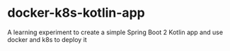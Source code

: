 # docker-k8s-kotlin-app
A learning experiment to create a simple Spring Boot 2 Kotlin app and use docker and k8s to deploy it
